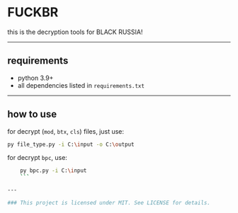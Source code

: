 # FUCKBR

this is the decryption tools for BLACK RUSSIA!

---

## requirements
 
- python 3.9+
- all dependencies listed in `requirements.txt`

---

## how to use

for decrypt (`mod`, `btx`, `cls`) files, just use:

```bash
py file_type.py -i C:\input -o C:\output
```

for decrypt `bpc`, use:

```bash
    py bpc.py -i C:\input
    ```

---

### This project is licensed under MIT. See LICENSE for details.